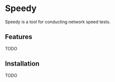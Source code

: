 # Speedy

Speedy is a tool for conducting network speed tests. 

## Features
TODO

## Installation
TODO
